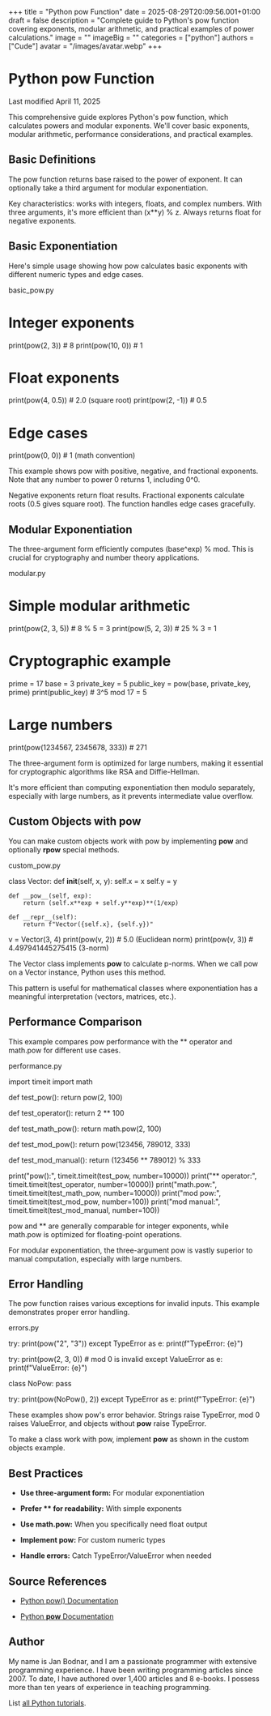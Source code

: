 +++
title = "Python pow Function"
date = 2025-08-29T20:09:56.001+01:00
draft = false
description = "Complete guide to Python's pow function covering exponents, modular arithmetic, and practical examples of power calculations."
image = ""
imageBig = ""
categories = ["python"]
authors = ["Cude"]
avatar = "/images/avatar.webp"
+++

# Python pow Function

Last modified April 11, 2025

This comprehensive guide explores Python's pow function, which
calculates powers and modular exponents. We'll cover basic exponents,
modular arithmetic, performance considerations, and practical examples.

## Basic Definitions

The pow function returns base raised to the power of exponent.
It can optionally take a third argument for modular exponentiation.

Key characteristics: works with integers, floats, and complex numbers. With
three arguments, it's more efficient than (x**y) % z. Always returns float
for negative exponents.

## Basic Exponentiation

Here's simple usage showing how pow calculates basic exponents
with different numeric types and edge cases.

basic_pow.py
  

# Integer exponents
print(pow(2, 3))     # 8
print(pow(10, 0))    # 1

# Float exponents
print(pow(4, 0.5))   # 2.0 (square root)
print(pow(2, -1))    # 0.5

# Edge cases
print(pow(0, 0))     # 1 (math convention)

This example shows pow with positive, negative, and fractional
exponents. Note that any number to power 0 returns 1, including 0^0.

Negative exponents return float results. Fractional exponents calculate
roots (0.5 gives square root). The function handles edge cases gracefully.

## Modular Exponentiation

The three-argument form efficiently computes (base^exp) % mod. This is
crucial for cryptography and number theory applications.

modular.py
  

# Simple modular arithmetic
print(pow(2, 3, 5))    # 8 % 5 = 3
print(pow(5, 2, 3))    # 25 % 3 = 1

# Cryptographic example
prime = 17
base = 3
private_key = 5
public_key = pow(base, private_key, prime)
print(public_key)      # 3^5 mod 17 = 5

# Large numbers
print(pow(1234567, 2345678, 333))  # 271

The three-argument form is optimized for large numbers, making it essential
for cryptographic algorithms like RSA and Diffie-Hellman.

It's more efficient than computing exponentiation then modulo separately,
especially with large numbers, as it prevents intermediate value overflow.

## Custom Objects with __pow__

You can make custom objects work with pow by implementing
__pow__ and optionally __rpow__ special methods.

custom_pow.py
  

class Vector:
    def __init__(self, x, y):
        self.x = x
        self.y = y
    
    def __pow__(self, exp):
        return (self.x**exp + self.y**exp)**(1/exp)
    
    def __repr__(self):
        return f"Vector({self.x}, {self.y})"

v = Vector(3, 4)
print(pow(v, 2))  # 5.0 (Euclidean norm)
print(pow(v, 3))  # 4.497941445275415 (3-norm)

The Vector class implements __pow__ to calculate p-norms. When
we call pow on a Vector instance, Python uses this method.

This pattern is useful for mathematical classes where exponentiation has
a meaningful interpretation (vectors, matrices, etc.).

## Performance Comparison

This example compares pow performance with the ** operator
and math.pow for different use cases.

performance.py
  

import timeit
import math

def test_pow():
    return pow(2, 100)

def test_operator():
    return 2 ** 100

def test_math_pow():
    return math.pow(2, 100)

def test_mod_pow():
    return pow(123456, 789012, 333)

def test_mod_manual():
    return (123456 ** 789012) % 333

print("pow():", timeit.timeit(test_pow, number=10000))
print("** operator:", timeit.timeit(test_operator, number=10000))
print("math.pow:", timeit.timeit(test_math_pow, number=10000))
print("mod pow:", timeit.timeit(test_mod_pow, number=100))
print("mod manual:", timeit.timeit(test_mod_manual, number=100))

pow and ** are generally comparable for integer exponents,
while math.pow is optimized for floating-point operations.

For modular exponentiation, the three-argument pow is vastly
superior to manual computation, especially with large numbers.

## Error Handling

The pow function raises various exceptions for invalid inputs.
This example demonstrates proper error handling.

errors.py
  

try:
    print(pow("2", "3"))
except TypeError as e:
    print(f"TypeError: {e}")

try:
    print(pow(2, 3, 0))  # mod 0 is invalid
except ValueError as e:
    print(f"ValueError: {e}")

class NoPow:
    pass

try:
    print(pow(NoPow(), 2))
except TypeError as e:
    print(f"TypeError: {e}")

These examples show pow's error behavior. Strings raise
TypeError, mod 0 raises ValueError, and objects without __pow__
raise TypeError.

To make a class work with pow, implement __pow__
as shown in the custom objects example.

## Best Practices

- **Use three-argument form:** For modular exponentiation

- **Prefer ** for readability:** With simple exponents

- **Use math.pow:** When you specifically need float output

- **Implement __pow__:** For custom numeric types

- **Handle errors:** Catch TypeError/ValueError when needed

## Source References

- [Python pow() Documentation](https://docs.python.org/3/library/functions.html#pow)

- [Python __pow__ Documentation](https://docs.python.org/3/reference/datamodel.html#object.__pow__)

## Author

My name is Jan Bodnar, and I am a passionate programmer with extensive
programming experience. I have been writing programming articles since 2007.
To date, I have authored over 1,400 articles and 8 e-books. I possess more
than ten years of experience in teaching programming.

List [all Python tutorials](/python/).